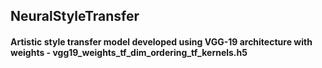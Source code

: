## NeuralStyleTransfer
#### Artistic style transfer model developed using VGG-19 architecture with weights - vgg19_weights_tf_dim_ordering_tf_kernels.h5
